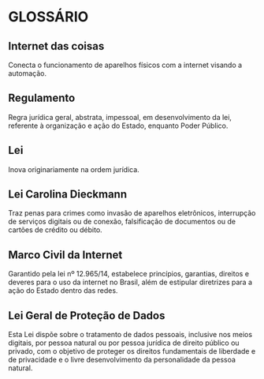 # GLOSSÁRIO
## Internet das coisas  
Conecta o funcionamento de aparelhos físicos com a internet visando a automação.

## Regulamento  
Regra jurídica geral, abstrata, impessoal, em desenvolvimento da lei, referente à organização e ação do Estado, enquanto Poder Público.

## Lei 
Inova originariamente na ordem jurídica.

## Lei Carolina Dieckmann
Traz penas para crimes como invasão de aparelhos eletrônicos, interrupção de serviços digitais ou de conexão, falsificação de documentos ou de cartões de crédito ou débito.

## Marco Civil da Internet 
Garantido pela lei nº 12.965/14, estabelece princípios, garantias, direitos e deveres para o uso da internet no Brasil, além de estipular diretrizes para a ação do Estado dentro das redes.

## Lei Geral de Proteção de Dados 
Esta Lei dispõe sobre o tratamento de dados pessoais, inclusive nos meios digitais, por pessoa natural ou por pessoa jurídica de direito público ou privado, com o objetivo de proteger os direitos fundamentais de liberdade e de privacidade e o livre desenvolvimento da personalidade da pessoa natural.
